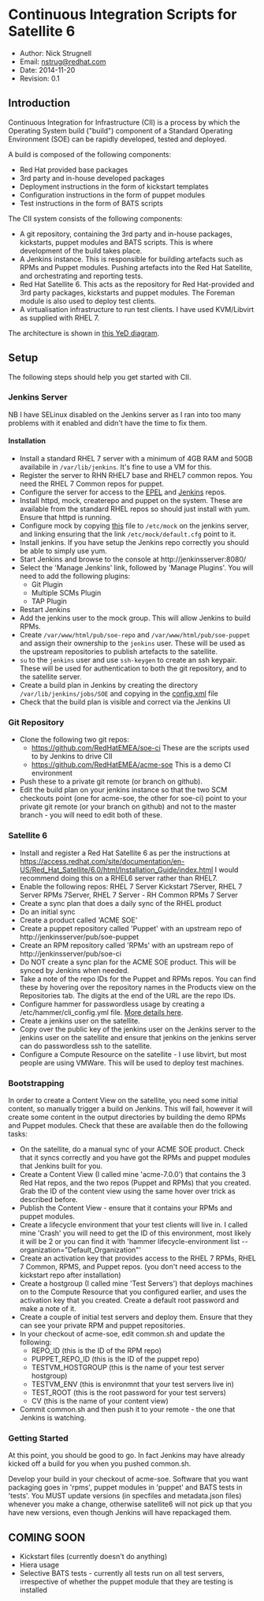 Continuous Integration Scripts for Satellite 6
==============================================
* Author: Nick Strugnell
* Email: <nstrug@redhat.com>
* Date: 2014-11-20
* Revision: 0.1


## Introduction
Continuous Integration for Infrastructure (CII) is a process by which the Operating System build ("build") component of a Standard Operating Environment (SOE) can be rapidly developed, tested and deployed.

A build is composed of the following components:

* Red Hat provided base packages
* 3rd party and in-house developed packages
* Deployment instructions in the form of kickstart templates
* Configuration instructions in the form of puppet modules
* Test instructions in the form of BATS scripts

The CII system consists of the following components:

* A git repository, containing the 3rd party and in-house packages, kickstarts, puppet modules and BATS scripts. This is where development of the build takes place.
* A Jenkins instance. This is responsible for building artefacts such as RPMs and Puppet modules. Pushing artefacts into the Red Hat Satellite, and orchestrating and reporting tests.
* Red Hat Satellite 6. This acts as the repository for Red Hat-provided and 3rd party packages, kickstarts and puppet modules. The Foreman module is also used to deploy test clients.
* A virtualisation infrastructure to run test clients. I have used KVM/Libvirt as supplied with RHEL 7.

The architecture is shown in [this YeD diagram](https://github.com/RedHatEMEA/soe-ci/blob/master/Engineering%20Platform.graphml).

## Setup
The following steps should help you get started with CII.

### Jenkins Server

NB I have SELinux disabled on the Jenkins server as I ran into too many problems with it enabled and didn't have the time to fix them.

#### Installation

* Install a standard RHEL 7 server with a minimum of 4GB RAM and 50GB availabile in `/var/lib/jenkins`. It's fine to use a VM for this.
* Register the server to RHN RHEL7 base and RHEL7 common repos. You need the RHEL 7 Common repos for puppet.
* Configure the server for access to the [EPEL](http://mirrors.coreix.net/fedora-epel/7/x86_64/repoview/epel-release.html) and [Jenkins](http://pkg.jenkins-ci.org/redhat/) repos. 
* Install httpd, mock, createrepo and puppet on the system. These are available from the standard RHEL repos so should just install with yum. Ensure that httpd is running.
* Configure mock by copying [this](https://github.com/RedHatEMEA/soe-ci/blob/master/rhel-7-x86_64.cfg) file to `/etc/mock` on the jenkins server, and linking ensuring that the link `/etc/mock/default.cfg` point to it.
* Install jenkins. If you have setup the Jenkins repo correctly you should be able to simply use yum.
* Start Jenkins and browse to the console at http://jenkinsserver:8080/
* Select the 'Manage Jenkins' link, followed by 'Manage Plugins'. You will need to add the following plugins:
    * Git Plugin
    * Multiple SCMs Plugin
    * TAP Plugin
* Restart Jenkins
* Add the jenkins user to the mock group. This will allow Jenkins to build RPMs.
* Create `/var/www/html/pub/soe-repo` and `/var/www/html/pub/soe-puppet` and assign their ownership to the `jenkins` user. These will be used as the upstream repositories to publish artefacts to the satellite.
* `su` to the `jenkins` user and use `ssh-keygen` to create an ssh keypair. These will be used for authentication to both the git repository, and to the satellite server.
* Create a build plan in Jenkins by creating the directory `/var/lib/jenkins/jobs/SOE` and copying in the  [config.xml](https://github.com/RedHatEMEA/soe-ci/blob/master/config.xml) file
* Check that the build plan is visible and correct via the Jenkins UI

### Git Repository
* Clone the following two git repos:
    * https://github.com/RedHatEMEA/soe-ci   These are the scripts used to by Jenkins to drive CII
    * https://github.com/RedHatEMEA/acme-soe This is a demo CI environment
* Push these to a private git remote (or branch on github).
* Edit the build plan on your jenkins instance so that the two SCM checkouts point (one for acme-soe, the other for soe-ci) point to your private git remote (or your branch on github) and not to the master branch - you will need to edit both of these.

### Satellite 6
* Install and register a Red Hat Satellite 6 as per the instructions at https://access.redhat.com/site/documentation/en-US/Red_Hat_Satellite/6.0/html/Installation_Guide/index.html I would recommend doing this on a RHEL6 server rather than RHEL7.
* Enable the following repos: RHEL 7 Server Kickstart 7Server, RHEL 7 Server RPMs 7Server, RHEL 7 Server - RH Common RPMs 7 Server
* Create a sync plan that does a daily sync of the RHEL product
* Do an initial sync
* Create a product called 'ACME SOE'
* Create a puppet repository called 'Puppet' with an upstream repo of http://jenkinsserver/pub/soe-puppet
* Create an RPM repository called 'RPMs' with an upstream repo of http://jenkinsserver/pub/soe-ci
* Do NOT create a sync plan for the ACME SOE product. This will be synced by Jenkins when needed.
* Take a note of the repo IDs for the Puppet and RPMs repos. You can find these by hovering over the repository names in the Products view on the Repositories tab. The digits at the end of the URL are the repo IDs.
* Configure hammer for passwordless usage by creating a /etc/hammer/cli_config.yml file. [More details here](http://blog.theforeman.org/2013/11/hammer-cli-for-foreman-part-i-setup.html).
* Create a jenkins user on the satellite.
* Copy over the public key of the jenkins user on the Jenkins server to the jenkins user on the satellite and ensure that jenkins on the jenkins server can do passwordless ssh to the satellite.
* Configure a Compute Resource on the satellite - I use libvirt, but most people are using VMWare. This will be used to deploy test machines.

### Bootstrapping
In order to create a Content View on the satellite, you need some initial content, so manually trigger a build on Jenkins. This will fail, however it will create some content in the output directories by building the demo RPMs and Puppet modules. Check that these are available then do the following tasks:

* On the satellite, do a manual sync of your ACME SOE product. Check that it syncs correctly and you have got the RPMs and puppet modules that Jenkins built for you.
* Create a Content View (I called mine 'acme-7.0.0') that contains the 3 Red Hat repos, and the two repos (Puppet and RPMs) that you created. Grab the ID of the content view using the same hover over trick as described before.
* Publish the Content View - ensure that it contains your RPMs and puppet modules.
* Create a lifecycle environment that your test clients will live in. I called mine 'Crash' you will need to get the ID of this environment, most likely it will be 2 or you can find it with 'hammer lifecycle-environment list --organization="Default_Organization"'
* Create an activation key that provides access to the RHEL 7 RPMs, RHEL 7 Common, RPMS, and Puppet repos. (you don't need access to the kickstart repo after installation)
* Create a hostgroup (I called mine 'Test Servers') that deploys machines on to the Compute Resource that you configured earlier, and uses the activation key that you created. Create a default root password and make a note of it. 
* Create a couple of initial test servers and deploy them. Ensure that they can see your private RPM and puppet repositories.
* In your checkout of acme-soe, edit common.sh and update the following:
    * REPO_ID (this is the ID of the RPM repo)
    * PUPPET_REPO_ID (this is the ID of the puppet repo)
    * TESTVM_HOSTGROUP (this is the name of your test server hostgroup)
    * TESTVM_ENV (this is environmnt that your test servers live in)
    * TEST_ROOT (this is the root password for your test servers)
    * CV (this is the name of your content view)
* Commit common.sh and then push it to your remote - the one that Jenkins is watching.

### Getting Started
At this point, you should be good to go. In fact Jenkins may have already kicked off a build for you when you pushed common.sh.

Develop your build in your checkout of acme-soe. Software that you want packaging goes in 'rpms', puppet modules in 'puppet' and BATS tests  in 'tests'. You MUST update versions (in specfiles and metadata.json files) whenever you make a change, otherwise satellite6 will not pick up that you have new versions, even though Jenkins will have repackaged them.

## COMING SOON
* Kickstart files (currently doesn't do anything)
* Hiera usage
* Selective BATS tests - currently all tests run on all test servers, irrespective of whether the puppet module that they are testing is installed


